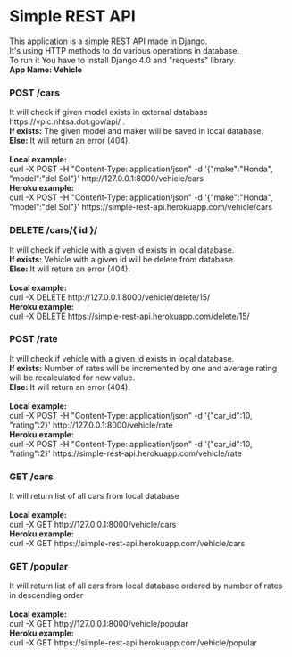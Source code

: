 # Simple REST API 
This application is a simple REST API made in Django.<br>
It's using HTTP methods to do various operations in database.<br>
To run it You have to install Django 4.0 and "requests" library.<br>
<b>App Name: Vehicle</b>
<h3>POST /cars</h3>
It will check if given model exists in external database https://vpic.nhtsa.dot.gov/api/ . <br>
<b>If exists:</b> The given model and maker will be saved in local database. <br>
<b>Else:</b> It will return an error (404). <br>
<br><b>Local example:</b><br>
curl -X POST -H "Content-Type: application/json" -d '{"make":"Honda", "model":"del Sol"}' http://127.0.0.1:8000/vehicle/cars
<br><b>Heroku example:</b><br>
curl -X POST -H "Content-Type: application/json" -d '{"make":"Honda", "model":"del Sol"}' https://simple-rest-api.herokuapp.com/vehicle/cars

<h3>DELETE /cars/{ id }/</h3>
It will check if vehicle with a given id exists in local database.<br>
<b>If exists:</b> Vehicle with a given id will be delete from database.<br>
<b>Else:</b> It will return an error (404).<br>
<br><b>Local example:</b><br>
curl -X DELETE http://127.0.0.1:8000/vehicle/delete/15/
<br><b>Heroku example:</b><br>
curl -X DELETE https://simple-rest-api.herokuapp.com/delete/15/


<h3>POST /rate</h3>
It will check if vehicle with a given id exists in local database.<br>
<b>If exists:</b> Number of rates will be incremented by one and average rating will be recalculated for new value.  <br>
<b>Else:</b> It will return an error (404).<br>
<br><b>Local example:</b><br>
curl -X POST -H "Content-Type: application/json" -d '{"car_id":10, "rating":2}' http://127.0.0.1:8000/vehicle/rate
<br><b>Heroku example:</b><br>
curl -X POST -H "Content-Type: application/json" -d '{"car_id":10, "rating":2}' https://simple-rest-api.herokuapp.com/vehicle/rate

<h3>GET /cars</h3>
It will return list of all cars from local database<br>
<br><b>Local example:</b><br>
curl -X GET http://127.0.0.1:8000/vehicle/cars
<br><b>Heroku example:</b><br>
curl -X GET https://simple-rest-api.herokuapp.com/vehicle/cars

<h3>GET /popular</h3>
It will return list of all cars from local database ordered by number of rates in descending order<br>
<br><b>Local example:</b><br>
curl -X GET http://127.0.0.1:8000/vehicle/popular
<br><b>Heroku example:</b><br>
curl -X GET https://simple-rest-api.herokuapp.com/vehicle/popular